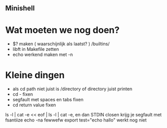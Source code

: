 ## Minishell

# Wat moeten we nog doen?
- $? maken ( waarschijnlijk als laatst? ) /builtins/
- libft in Makefile zetten
- echo werkend maken met -n

# Kleine dingen
- als cd path niet juist is /directory of directory juist printen
- cd - fixen
- segfault met spaces en tabs fixen
- cd return value fixen

ls -l | cat -e << eof | ls -l | cat -e, en dan STDIN closen krijg je segfault met fsantiize
echo -na fewwefw
export test="echo hallo" werkt nog niet